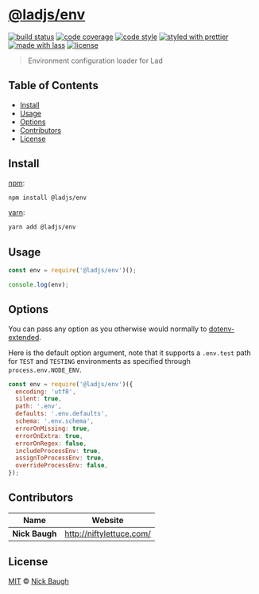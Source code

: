 # [**@ladjs/env**](https://github.com/ladjs/env)

[![build status](https://img.shields.io/travis/ladjs/env.svg)](https://travis-ci.org/ladjs/env)
[![code coverage](https://img.shields.io/codecov/c/github/ladjs/env.svg)](https://codecov.io/gh/ladjs/env)
[![code style](https://img.shields.io/badge/code_style-XO-5ed9c7.svg)](https://github.com/sindresorhus/xo)
[![styled with prettier](https://img.shields.io/badge/styled_with-prettier-ff69b4.svg)](https://github.com/prettier/prettier)
[![made with lass](https://img.shields.io/badge/made_with-lass-95CC28.svg)](https://lass.js.org)
[![license](https://img.shields.io/github/license/ladjs/env.svg)](<>)

> Environment configuration loader for Lad


## Table of Contents

* [Install](#install)
* [Usage](#usage)
* [Options](#options)
* [Contributors](#contributors)
* [License](#license)


## Install

[npm][]:

```sh
npm install @ladjs/env
```

[yarn][]:

```sh
yarn add @ladjs/env
```


## Usage

```js
const env = require('@ladjs/env')();

console.log(env);
```


## Options

You can pass any option as you otherwise would normally to [dotenv-extended][].

Here is the default option argument, note that it supports a `.env.test` path for `TEST` and `TESTING` environments as specified through `process.env.NODE_ENV`.

```js
const env = require('@ladjs/env')({
  encoding: 'utf8',
  silent: true,
  path: '.env',
  defaults: '.env.defaults',
  schema: '.env.schema',
  errorOnMissing: true,
  errorOnExtra: true,
  errorOnRegex: false,
  includeProcessEnv: true,
  assignToProcessEnv: true,
  overrideProcessEnv: false,
});
```


## Contributors

| Name           | Website                    |
| -------------- | -------------------------- |
| **Nick Baugh** | <http://niftylettuce.com/> |


## License

[MIT](LICENSE) © [Nick Baugh](http://niftylettuce.com/)


## 

[npm]: https://www.npmjs.com/

[yarn]: https://yarnpkg.com/

[dotenv-extended]: https://github.com/keithmorris/node-dotenv-extended
